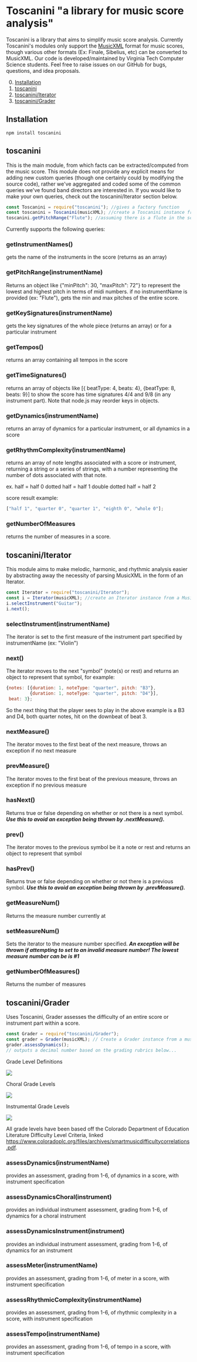#  Toscanini "a library for music score analysis"
Toscanini is a library that aims to simplify music score analysis. Currently Toscanini's modules only support the [MusicXML](https://en.wikipedia.org/wiki/MusicXML) format for music scores, though various other formats (Ex: Finale, Sibelius, etc) can be converted to MusicXML. Our code is developed/maintained by Virginia Tech Computer Science students. Feel free to raise issues on our GitHub for bugs, questions, and idea proposals. 

0. [Installation](#installation)
1. [toscanini](#toscanini)
2. [toscanini/Iterator](#iterator)
3. [toscanini/Grader](#grader)

## Installation <a name="installation"></a>
```
npm install toscanini
```

## toscanini <a name="toscanini"></a>
This is the main module, from which facts can be extracted/computed from the music score. This module does not provide any explicit means for adding new custom queries (though one certainly could by modifying the source code), rather we've aggregated and coded some of the common queries we've found band directors are interested in. If you would like to make your own queries, check out the toscanini/Iterator section below.

```javascript
const Toscanini = require("toscanini"); //gives a factory function
const toscanini = Toscanini(musicXML); //create a Toscanini instance from a MusicXML string
toscanini.getPitchRange("Flute"); //assuming there is a flute in the score, see getInstrumentNames()
```

Currently supports the following queries:
### getInstrumentNames()
gets the name of the instruments in the score (returns as an array)

### getPitchRange(instrumentName)
Returns an object like {"minPitch": 30, "maxPitch": 72"} to represent the lowest and highest pitch in terms of midi numbers.
if no instrumentName is provided (ex: "Flute"), gets the min and max pitches of the entire score.

### getKeySignatures(instrumentName)
gets the key signatures of the whole piece (returns an array) or for a particular instrument
  
### getTempos()
returns an array containing all tempos in the score

### getTimeSignatures()
returns an array of objects like [{ beatType: 4, beats: 4}, {beatType: 8, beats: 9}] to show the score has time signatures 4/4 and 9/8 (in any instrument part). Note that node.js may reorder keys in objects.

### getDynamics(instrumentName)
returns an array of dynamics for a particular instrument, or all dynamics in a score

### getRhythmComplexity(instrumentName)
returns an array of note lengths associated with a score or instrument, returning a string or a series of strings, with a number representing the number of dots associated with that note.

ex.
half = half 0
dotted half = half 1
double dotted half = half 2

score result example: 
```javascript
["half 1", "quarter 0", "quarter 1", "eighth 0", "whole 0"];
```
### getNumberOfMeasures
returns the number of measures in a score.

## toscanini/Iterator <a name="iterator"></a>
This module aims to make melodic, harmonic, and rhythmic analysis easier by abstracting away the necessity of parsing MusicXML in the form of an Iterator.

```javascript
const Iterator = require("toscanini/Iterator");
const i = Iterator(musicXML); //create an Iterator instance from a MusicXML string
i.selectInstrument("Guitar");
i.next();
```

### selectInstrument(instrumentName)
The iterator is set to the first measure of the instrument part specified by instrumentName (ex: "Violin")

### next()
The iterator moves to the next "symbol" (note(s) or rest) and returns an object to represent that symbol, for example:
    
```javascript
{notes: [{duration: 1, noteType: "quarter", pitch: "B3"},
         {duration: 1, noteType: "quarter", pitch: "D4"}],
 beat: 3};
```

So the next thing that the player sees to play in the above example is a B3 and D4, both quarter notes, hit on the downbeat of beat 3.

### nextMeasure()
The iterator moves to the first beat of the next measure, throws an exception if no next measure

### prevMeasure()
The iterator moves to the first beat of the previous measure, throws an exception if no previous measure


### hasNext()
Returns true or false depending on whether or not there is a next symbol. 
***Use this to avoid an exception being thrown by .nextMeasure().***

### prev()
The iterator moves to the previous symbol be it a note or rest and returns an object to represent that symbol

### hasPrev()
Returns true or false depending on whether or not there is a previous symbol.
***Use this to avoid an exception being thrown by .prevMeasure().***

### getMeasureNum()
Returns the measure number currently at

### setMeasureNum()
Sets the iterator to the measure number specified. 
***An exception will be thrown if attempting to set to an invalid measure number! The lowest measure number can be is #1***

### getNumberOfMeasures()
Returns the number of measures

## toscanini/Grader <a name="grader"></a>
Uses Toscanini, Grader assesses the difficulty of an entire score or instrument part within a score.

```javascript
const Grader = require("toscanini/Grader");
const grader = Grader(musicXML); // Create a Grader instance from a musicxml string
grader.assessDynamics();
// outputs a decimal number based on the grading rubrics below...
```
Grade Level Definitions

![](https://raw.githubusercontent.com/MegaArman/Toscanini/master/reference_media/grade_level1.png)

Choral Grade Levels

![](https://raw.githubusercontent.com/MegaArman/Toscanini/master/reference_media/choral_gradeLevel.png)

Instrumental Grade Levels

![](https://raw.githubusercontent.com/MegaArman/Toscanini/master/reference_media/instrumental_gradeLevel.png)



All grade levels have been based off the Colorado Department of Education Literature Difficulty Level Criteria, linked https://www.coloradoplc.org/files/archives/smartmusicdifficultycorrelations.pdf. 

### assessDynamics(instrumentName)
provides an assessment, grading from 1-6, of dynamics in a score, with instrument specification

### assessDynamicsChoral(instrument)
provides an individual instrument assessment, grading from 1-6, of dynamics for a choral instrument

### assessDynamicsInstrument(instrument)
provides an individual instrument assessment, grading from 1-6, of dynamics for an instrument

### assessMeter(instrumentName)
provides an assessment, grading from 1-6, of meter in a score, with instrument specification

### assessRhythmicComplexity(instrumentName)
provides an assessment, grading from 1-6, of rhythmic complexity in a score, with instrument specification

### assessTempo(instrumentName)
provides an assessment, grading from 1-6, of tempo in a score, with instrument specification
